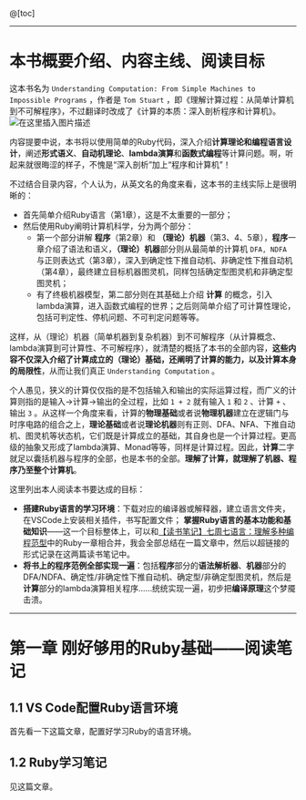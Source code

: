 @[toc]

---
# 本书概要介绍、内容主线、阅读目标
这本书名为 `Understanding Computation: From Simple Machines to Impossible Programs` ，作者是 `Tom Stuart` ，即《理解计算过程：从简单计算机到不可解程序》，不过翻译时改成了《计算的本质：深入剖析程序和计算机》。
![在这里插入图片描述](https://img-blog.csdnimg.cn/20210705102132113.png?x-oss-process=image/watermark,type_ZmFuZ3poZW5naGVpdGk,shadow_10,text_aHR0cHM6Ly9ibG9nLmNzZG4ubmV0L215UmVhbGl6YXRpb24=,size_16,color_FFFFFF,t_70)

内容提要中说，本书将以使用简单的Ruby代码，深入介绍**计算理论和编程语言设计**，阐述**形式语义**、**自动机理论**、**lambda演算**和**函数式编程**等计算问题。啊，听起来就很晦涩的样子，不愧是“深入剖析”加上“程序和计算机”！

不过结合目录内容，个人认为，从英文名的角度来看，这本书的主线实际上是很明晰的：
- 首先简单介绍Ruby语言（第1章），这是不太重要的一部分；
- 然后使用Ruby阐明计算机科学，分为两个部分：
	- 第一个部分讲解 **程序**（第2章）和 **（理论）机器**（第3、4、5章），**程序**一章介绍了语法和语义，**（理论）机器**部分则从最简单的计算机 `DFA, NDFA` 与正则表达式（第3章），深入到确定性下推自动机、非确定性下推自动机（第4章），最终建立目标机器图灵机，同样包括确定型图灵机和非确定型图灵机；
	- 有了终极机器模型，第二部分则在其基础上介绍 **计算** 的概念，引入lambda演算，进入函数式编程的世界；之后则简单介绍了可计算性理论，包括可判定性、停机问题、不可判定问题等等。

这样，从（理论）机器（简单机器到复杂机器）到不可解程序（从计算概念、lambda演算到可计算性、不可解程序），就清楚的概括了本书的全部内容，**这些内容不仅深入介绍了计算成立的（理论）基础，还阐明了计算的能力，以及计算本身的局限性**，从而让我们真正 `Understanding Computation` 。

 个人愚见，狭义的计算仅仅指的是不包括输入和输出的实际运算过程，而广义的计算则指的是输入->计算->输出的全过程，比如 `1 + 2` 就有输入 `1` 和 `2` 、计算 `+` 、输出 `3` 。从这样一个角度来看，计算的**物理基础**或者说**物理机器**建立在逻辑门与时序电路的组合之上，**理论基础**或者说**理论机器**则有正则、DFA、NFA、下推自动机、图灵机等状态机，它们既是计算成立的基础，其自身也是一个计算过程。更高级的抽象又形成了lambda演算、Monad等等，同样是计算过程。因此，**计算**二字就足以囊括机器与程序的全部，也是本书的全部。**理解了计算，就理解了机器、程序乃至整个计算机**。

这里列出本人阅读本书要达成的目标：
- **搭建Ruby语言的学习环境**：下载对应的编译器或解释器，建立语言文件夹，在VSCode上安装相关插件，书写配置文件； **掌握Ruby语言的基本功能和基础知识**——这一个目标整体上，可以和[【读书笔记】七周七语言：理解多种编程范型](https://memcpy0.blog.csdn.net/article/details/118170076)中的Ruby一章相合并，我会全部总结在一篇文章中，然后以超链接的形式记录在这两篇读书笔记中。
- **将书上的程序范例全部实现一遍**：包括**程序**部分的**语法解析器**、**机器**部分的DFA/NDFA、确定性/非确定性下推自动机、确定型/非确定型图灵机，然后是**计算**部分的lambda演算相关程序……统统实现一遍，初步把**编译原理**这个梦魇击溃。


---
# 第一章 刚好够用的Ruby基础——阅读笔记
## 1.1 VS Code配置Ruby语言环境
首先看一下这篇文章，配置好学习Ruby的语言环境。

## 1.2 Ruby学习笔记
见这篇文章。



